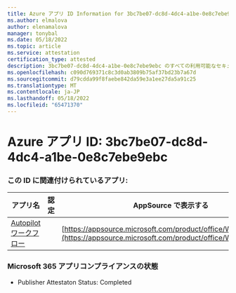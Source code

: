 ```yaml
---
title: Azure アプリ ID Information for 3bc7be07-dc8d-4dc4-a1be-0e8c7ebe9ebc
ms.author: elmalova
author: elenamalova
manager: tonybal
ms.date: 05/18/2022
ms.topic: article
ms.service: attestation
certification_type: attested
description: 3bc7be07-dc8d-4dc4-a1be-0e8c7ebe9ebc のすべての利用可能なセキュリティとコンプライアンス情報。
ms.openlocfilehash: c090d769371c8c3d0ab3809b75af37bd23b7a67d
ms.sourcegitcommit: d79cdda99f8faebe842da59e3a1ee27da5a91c25
ms.translationtype: MT
ms.contentlocale: ja-JP
ms.lasthandoff: 05/18/2022
ms.locfileid: "65471370"
---
```

# <a name="azure-app-id-3bc7be07-dc8d-4dc4-a1be-0e8c7ebe9ebc"></a>Azure アプリ ID: 3bc7be07-dc8d-4dc4-a1be-0e8c7ebe9ebc


### <a name="apps-associated-with-this-id"></a>この ID に関連付けられているアプリ:
| **アプリ名** | **認定** | **AppSource で表示する** |
|--------------|---------------|-----------------------|
| [Autopilot ワークフロー](../forward/WA200003745.md) |  | [https://appsource.microsoft.com/product/office/WA200003745](https://appsource.microsoft.com/product/office/WA200003745) |

### <a name="microsoft-365-app-compliance-status"></a>Microsoft 365 アプリコンプライアンスの状態
- Publisher Attestaton Status: Completed
